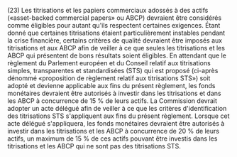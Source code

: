 (23) Les titrisations et les papiers commerciaux adossés à des actifs («asset-backed commercial papers» ou ABCP) devraient être considérés comme éligibles pour autant qu'ils respectent certaines exigences. Étant donné que certaines titrisations étaient particulièrement instables pendant la crise financière, certains critères de qualité devraient être imposés aux titrisations et aux ABCP afin de veiller à ce que seules les titrisations et les ABCP qui présentent de bons résultats soient éligibles. En attendant que le règlement du Parlement européen et du Conseil relatif aux titrisations simples, transparentes et standardisées (STS) qui est proposé (ci-après dénommé «proposition de règlement relatif aux titrisations STS») soit adopté et devienne applicable aux fins du présent règlement, les fonds monétaires devraient être autorisés à investir dans les titrisations et dans les ABCP à concurrence de 15 % de leurs actifs. La Commission devrait adopter un acte délégué afin de veiller à ce que les critères d'identification des titrisations STS s'appliquent aux fins du présent règlement. Lorsque cet acte délégué s'appliquera, les fonds monétaires devraient être autorisés à investir dans les titrisations et les ABCP à concurrence de 20 % de leurs actifs, un maximum de 15 % de ces actifs pouvant être investis dans les titrisations et les ABCP qui ne sont pas des titrisations STS.
